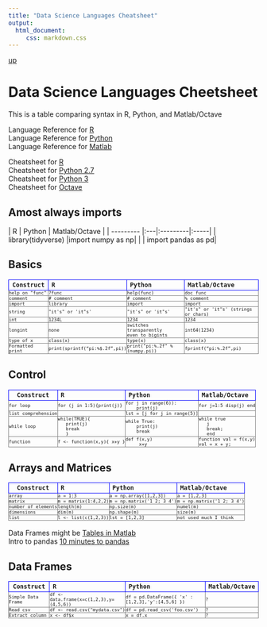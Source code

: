 ```yaml
---
title: "Data Science Languages Cheatsheet"
output: 
  html_document:
     css: markdown.css
---
```

[up](https://mikewise2718.github.io/markdowndocs/)

# Data Science Languages Cheetsheet
This is a table comparing syntax in R, Python, and Matlab/Octave 

Language Reference for [R](https://cran.r-project.org/doc/manuals/r-release/R-lang.html)<br>
Language Reference for [Python](https://docs.python.org/3/reference/index.html)<br>
Language Reference for [Matlab](https://www.mathworks.com/help/matlab/language-fundamentals.html?s_tid=gn_loc_drop)<br>

Cheatsheet for [R](https://cran.r-project.org/doc/contrib/Short-refcard.pdf)<br>
Cheatsheet for [Python 2.7](http://www.cs.put.poznan.pl/csobaniec/software/python/py-qrc.html)<br>
Cheatsheet for [Python 3](http://www.cs.put.poznan.pl/csobaniec/software/python/py-qrc.html)<br>
Cheatsheet for [Octave](http://www.lehman.edu/academics/cmacs/documents/refcard-a4.pdf)<br>

<style
  type="text/css">

table th {
   border: 1px solid blue;
   font-family:monospace;
   font-size:12px;
}

table td {
   border: 1px solid gray;
   font-family:monospace;
   font-size:9px;
   padding:0;
}

</style>

## Amost always imports

|  R | 	Python |	Matlab/Octave |
| --------- |:---|:---------|:-----|
| library(tidyverse) |import numpy as np|
|  | import pandas as pd|

## Basics

| Construct	| R | 	Python |	Matlab/Octave |
| --------- |:---|:---------|:-----|
|help on "func" | ?func | help(func) | doc func |
|comment | # comment | # comment | % comment |
| import | library | import | import
|string | "it's" or 'it"s' |"it's" or 'it"s' |   "it's" or 'it"s' (strings or chars) |
| int | 1234L | 1234 | 1234 |
| longint | none | switches transparently<br> even to bigints | int64(1234) |
|type of x |class(x) | type(x) | class(x) |
|Formatted print | print(sprintf(“pi:%$.2f”,pi))| print("pi:%.2f" % (numpy.pi)) | fprintf(“pi:%.2f”,pi)|


## Control

| Construct	| R | 	Python |	Matlab/Octave |
| --------- |:---|:---------|:-----|
|for loop |for (j in 1:5){print(j)} |  for j in range(6)):<br>&nbsp;&nbsp;&nbsp;&nbsp;print(j) | for j=1:5 disp(j) end|
|list comprehension||  lst = [j for j in range(5)] | |
| while loop |while(TRUE){<br>&nbsp;&nbsp; print(j)<br>&nbsp;&nbsp;  break<br>&nbsp;&nbsp;  } |  while True:<br>&nbsp;&nbsp;&nbsp;&nbsp;print(j)<br>&nbsp;&nbsp;&nbsp;&nbsp;break | while true<br>&nbsp;&nbsp; j<br>&nbsp;&nbsp;  break;<br>&nbsp;&nbsp; end|
|function |	f <- function(x,y){ x+y }	 | def f(x,y)<br>&nbsp;&nbsp;&nbsp;&nbsp; x+y | function val = f(x,y)<br>val = x + y;|



## Arrays and Matrices

| Construct	| R | 	Python |	Matlab/Octave |
| --------- |:---|:---------|:-----|
| array | a = 1:3 | a = np.array([1,2,3]) | a = [1,2,3]
| matrix | m = matrix(1:4,2,2) | m = np.matrix('1 2; 3 4') | m = np.matrix('1 2; 3 4') 
| number of elements | length(m) | np.size(m) | numel(m)
| dimensions | dim(m) | np.shape(m) | size(m)
| list | l <- list(c(1,2,3)) | lst = [1,2,3] | not used much I think |



Data Frames might be [Tables in Matlab](https://blogs.mathworks.com/loren/2013/09/10/introduction-to-the-new-matlab-data-types-in-r2013b/)<br>
Intro to pandas [10 minutes to pandas](http://pandas.pydata.org/pandas-docs/version/0.15.2/10min.html)<br>

## Data Frames

| Construct	| R | 	Python |	Matlab/Octave |
| --------- |:---|:---------|:-----|
|Simple Data Frame| df <- data.frame(x=c(1,2,3),y=(4,5,6)) |  df = pd.DataFrame({ 'x' : [1,2,3],'y':[4,5,6] })    | ? |
|Read csv| df <- read.csv("mydata.csv") |  df = pd.read_csv('foo.csv')    | ? |
|Extract column| x <- df$x |  x = df.x    | ? |


   



